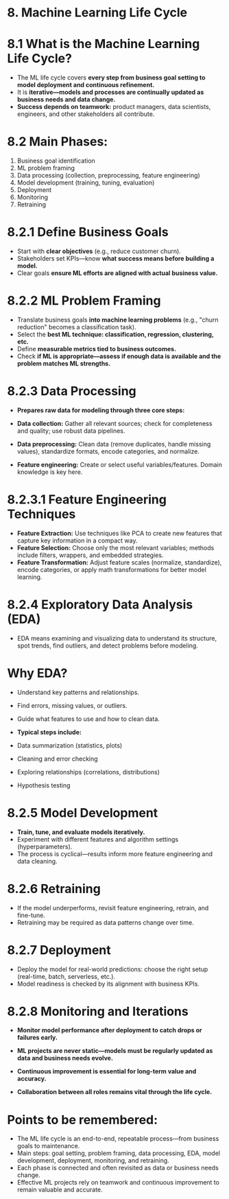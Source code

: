 # 8. Machine Learning Life Cycle 
# 8.1 What is the Machine Learning Life Cycle?
- The ML life cycle covers **every step from business goal setting to model deployment and continuous refinement.**
- It is **iterative—models and processes are continually updated as business needs and data change.**
- **Success depends on teamwork:** product managers, data scientists, engineers, and other stakeholders all contribute.
# 8.2 Main Phases:
1. Business goal identification
2. ML problem framing
3. Data processing (collection, preprocessing, feature engineering)
4. Model development (training, tuning, evaluation)
5. Deployment
6. Monitoring
7. Retraining
# 8.2.1 Define Business Goals
- Start with **clear objectives** (e.g., reduce customer churn).
- Stakeholders set KPIs—know **what success means before building a model.**
- Clear goals **ensure ML efforts are aligned with actual business value.**
# 8.2.2 ML Problem Framing
- Translate business goals **into machine learning problems** (e.g., "churn reduction" becomes a classification task).
- Select the **best ML technique: classification, regression, clustering, etc.**
- Define **measurable metrics tied to business outcomes.**
- Check **if ML is appropriate—assess if enough data is available and the problem matches ML strengths.**
# 8.2.3 Data Processing
- **Prepares raw data for modeling through three core steps:**

- **Data collection:** Gather all relevant sources; check for completeness and quality; use robust data pipelines.
- **Data preprocessing:** Clean data (remove duplicates, handle missing values), standardize formats, encode categories, and normalize.
- **Feature engineering:** Create or select useful variables/features. Domain knowledge is key here.
# 8.2.3.1 Feature Engineering Techniques
- **Feature Extraction:** Use techniques like PCA to create new features that capture key information in a compact way.
- **Feature Selection:** Choose only the most relevant variables; methods include filters, wrappers, and embedded strategies.
- **Feature Transformation:** Adjust feature scales (normalize, standardize), encode categories, or apply math transformations for better model learning.
# 8.2.4 Exploratory Data Analysis (EDA)
- EDA means examining and visualizing data to understand its structure, spot trends, find outliers, and detect problems before modeling.
# Why EDA?
- Understand key patterns and relationships.
- Find errors, missing values, or outliers.
- Guide what features to use and how to clean data.
- **Typical steps include:**

- Data summarization (statistics, plots)
- Cleaning and error checking
- Exploring relationships (correlations, distributions)
- Hypothesis testing
# 8.2.5  Model Development

- **Train, tune, and evaluate models iteratively.**
- Experiment with different features and algorithm settings (hyperparameters).
- The process is cyclical—results inform more feature engineering and data cleaning.
# 8.2.6 Retraining
- If the model underperforms, revisit feature engineering, retrain, and fine-tune.
- Retraining may be required as data patterns change over time.
# 8.2.7 Deployment
- Deploy the model for real-world predictions: choose the right setup (real-time, batch, serverless, etc.).
- Model readiness is checked by its alignment with business KPIs.
# 8.2.8 Monitoring and Iterations

- **Monitor model performance after deployment to catch drops or failures early.**

- **ML projects are never static—models must be regularly updated as data and business needs evolve.**

- **Continuous improvement is essential for long-term value and accuracy.**

- **Collaboration between all roles remains vital through the life cycle.**

# Points to be remembered:
- The ML life cycle is an end-to-end, repeatable process—from business goals to maintenance.
- Main steps: goal setting, problem framing, data processing, EDA, model development, deployment, monitoring, and retraining.
- Each phase is connected and often revisited as data or business needs change.
- Effective ML projects rely on teamwork and continuous improvement to remain valuable and accurate.

